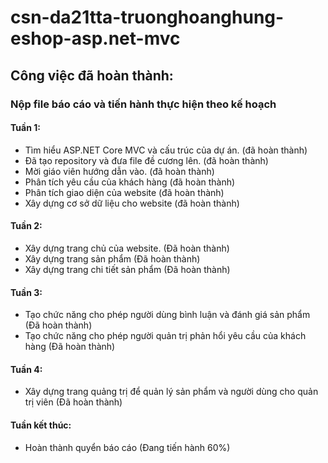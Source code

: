 # csn-da21tta-truonghoanghung-eshop-asp.net-mvc
## **Công việc đã hoàn thành:**
### Nộp file báo cáo và tiến hành thực hiện theo kế hoạch
#### Tuần 1:
+ Tìm hiểu ASP.NET Core MVC và cấu trúc của dự án. (đã hoàn thành)
+ Đã tạo repository và đưa file đề cương lên. (đã hoàn thành)
+ Mời giáo viên hướng dẫn vào. (đã hoàn thành)
+ Phân tích yêu cầu của khách hàng (đã hoàn thành)
+ Phân tích giao diện của website (đã hoàn thành)
+ Xây dựng cơ sở dữ liệu cho website (đã hoàn thành)
#### Tuần 2:
+ Xây dựng trang chủ của website. (Đã hoàn thành)
+ Xây dựng trang sản phẩm (Đã hoàn thành)
+ Xây dựng trang chi tiết sản phẩm (Đã hoàn thành)
#### Tuần 3:
+ Tạo chức năng cho phép người dùng bình luận và đánh giá sản phẩm (Đã hoàn thành)
+ Tạo chức năng cho phép người quản trị phản hổi yêu cầu của khách hàng (Đã hoàn thành)
#### Tuần 4:
+ Xây dựng trang quảng trị để quản lý sản phẩm và người dùng cho quản trị viên (Đã hoàn thành)
#### Tuần kết thúc:
+ Hoàn thành quyển báo cáo (Đang tiến hành 60%)
